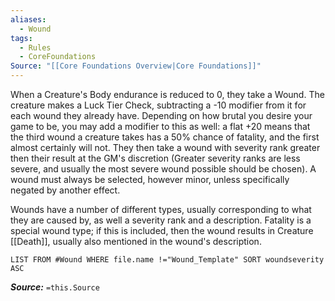 ```yaml
---
aliases:
  - Wound
tags:
  - Rules
  - CoreFoundations
Source: "[[Core Foundations Overview|Core Foundations]]"
---
```

When a Creature's Body endurance is reduced to 0, they take a Wound. The creature makes a Luck Tier Check, subtracting a -10 modifier from it for each wound they already have. Depending on how brutal you desire your game to be, you may add a modifier to this as well: a flat +20 means that the third wound a creature takes has a 50% chance of fatality, and the first almost certainly will not. They then take a wound with severity rank greater then their result at the GM's discretion (Greater severity ranks are less severe, and usually the most severe wound possible should be chosen). A wound must always be selected, however minor, unless specifically negated by another effect.

Wounds have a number of different types, usually corresponding to what they are caused by, as well a severity rank and a description. Fatality is a special wound type; if this is included, then the wound results in Creature [[Death]], usually also mentioned in the wound's description.

```dataview
LIST FROM #Wound WHERE file.name !="Wound_Template" SORT woundseverity ASC
```

***Source:*** `=this.Source`